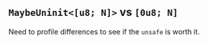 ## `MaybeUninit<[u8; N]>` vs `[0u8; N]`

Need to profile differences to see if the `unsafe` is worth it.
